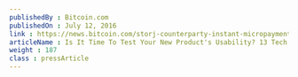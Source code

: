 ```yaml
---
publishedBy : Bitcoin.com
publishedOn : July 12, 2016
link : https://news.bitcoin.com/storj-counterparty-instant-micropayments/
articleName : Is It Time To Test Your New Product's Usability? 13 Tech Experts Weigh In
weight : 187 
class : pressArticle
---
```

